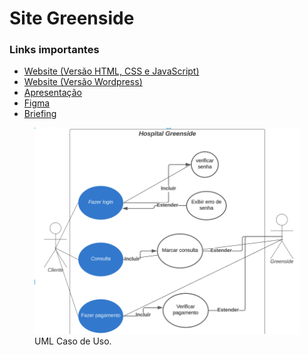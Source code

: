 # Site Greenside

### Links importantes

- [Website (Versão HTML, CSS e JavaScript)](https://masqueicos.github.io/site-greenside/ "Site Greenside")
- [Website (Versão Wordpress)](http://192.168.2.132/wordpress/ "Site Greenside")
- [Apresentação](https://docs.google.com/presentation/d/1AE6MSdL3siprmduZ8dZt3y8BMWK-U9IzYBynkS1UNeA/edit?usp=sharing "Apresentação do Site Greenside")
- [Figma](https://www.figma.com/file/I77eU3LgAvGkEHalgGVT64/GREENSIDE?node-id=0%3A1&t=88EB2Vr4RiTckIEf-1 "Arquivo Figma do Site Greenside")
- [Briefing](https://docs.google.com/document/d/1mvIgRiZUUEBIigWTrCII4CVxE7AUBC6zz4z8pxmJ6gM/edit?usp=sharing "Briefing do Site Greenside")

<figure>
    <img src="assets/uml.png"
         alt="UML">
    <figcaption>UML Caso de Uso.</figcaption>
</figure>
